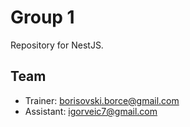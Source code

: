 # Group 1

Repository for NestJS.

## Team

- Trainer: borisovski.borce@gmail.com
- Assistant: igorveic7@gmail.com
